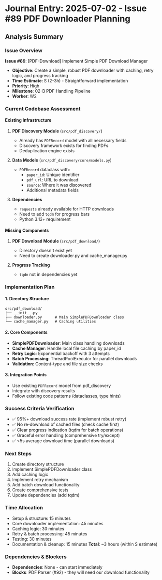 # Journal Entry: 2025-07-02 - Issue #89 PDF Downloader Planning

## Analysis Summary

### Issue Overview
**Issue #89**: [PDF-Download] Implement Simple PDF Download Manager
- **Objective**: Create a simple, robust PDF downloader with caching, retry logic, and progress tracking
- **Time Estimate**: S (2-3h) - Straightforward implementation
- **Priority**: High
- **Milestone**: 02-B PDF Handling Pipeline
- **Worker**: W2

### Current Codebase Assessment

#### Existing Infrastructure
1. **PDF Discovery Module** (`src/pdf_discovery/`)
   - Already has `PDFRecord` model with all necessary fields
   - Discovery framework exists for finding PDFs
   - Deduplication engine exists

2. **Data Models** (`src/pdf_discovery/core/models.py`)
   - `PDFRecord` dataclass with:
     - `paper_id`: Unique identifier
     - `pdf_url`: URL to download
     - `source`: Where it was discovered
     - Additional metadata fields

3. **Dependencies**
   - `requests` already available for HTTP downloads
   - Need to add `tqdm` for progress bars
   - Python 3.13+ requirement

#### Missing Components
1. **PDF Download Module** (`src/pdf_download/`)
   - Directory doesn't exist yet
   - Need to create downloader.py and cache_manager.py

2. **Progress Tracking**
   - `tqdm` not in dependencies yet

### Implementation Plan

#### 1. Directory Structure
```
src/pdf_download/
├── __init__.py
├── downloader.py      # Main SimplePDFDownloader class
└── cache_manager.py   # Caching utilities
```

#### 2. Core Components
- **SimplePDFDownloader**: Main class handling downloads
- **Cache Manager**: Handle local file caching by paper_id
- **Retry Logic**: Exponential backoff with 3 attempts
- **Batch Processing**: ThreadPoolExecutor for parallel downloads
- **Validation**: Content-type and file size checks

#### 3. Integration Points
- Use existing `PDFRecord` model from pdf_discovery
- Integrate with discovery results
- Follow existing code patterns (dataclasses, type hints)

### Success Criteria Verification
- ✅ 95%+ download success rate (implement robust retry)
- ✅ No re-download of cached files (check cache first)
- ✅ Clear progress indication (tqdm for batch operations)
- ✅ Graceful error handling (comprehensive try/except)
- ✅ <5s average download time (parallel downloads)

### Next Steps
1. Create directory structure
2. Implement SimplePDFDownloader class
3. Add caching logic
4. Implement retry mechanism
5. Add batch download functionality
6. Create comprehensive tests
7. Update dependencies (add tqdm)

### Time Allocation
- Setup & structure: 15 minutes
- Core downloader implementation: 45 minutes
- Caching logic: 30 minutes
- Retry & batch processing: 45 minutes
- Testing: 30 minutes
- Documentation & cleanup: 15 minutes
**Total**: ~3 hours (within S estimate)

### Dependencies & Blockers
- **Dependencies**: None - can start immediately
- **Blocks**: PDF Parser (#92) - they will need our download functionality
